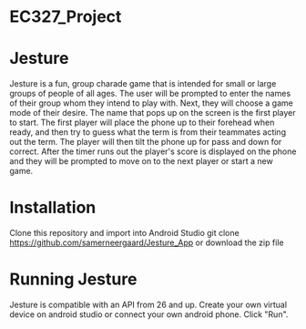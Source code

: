 # EC327_Project

# Jesture
Jesture is a fun, group charade game that is intended for small or large groups of people of all ages.
The user will be prompted to enter the names of their group whom they intend to play with.
Next, they will choose a game mode of their desire.
The name that pops up on the screen is the first player to start.
The first player will place the phone up to their forehead when ready, and then try to guess what the term is from their teammates acting out the term.
The player will then tilt the phone up for pass and down for correct.
After the timer runs out the player's score is displayed on the phone and they will be prompted to move on to the next player or start a new game.

# Installation
Clone this repository and import into Android Studio
git clone https://github.com/samerneergaard/Jesture_App
or download the zip file

# Running Jesture
Jesture is compatible with an API from 26 and up.
Create your own virtual device on android studio or connect your own android phone.
Click "Run".
